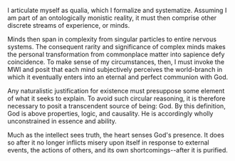 I articulate myself as qualia, which I formalize and systematize. Assuming I am part of an ontologically monistic reality, it must then comprise other discrete streams of experience, or minds.

Minds then span in complexity from singular particles to entire nervous systems. The consequent rarity and significance of complex minds makes the personal transformation from commonplace matter into sapience defy coincidence. To make sense of my circumstances, then, I must invoke the MWI and posit that each mind subjectively perceives the world-branch in which it eventually enters into an eternal and perfect communion with God.

Any naturalistic justification for existence must presuppose some element of what it seeks to explain. To avoid such circular reasoning, it is therefore necessary to posit a transcendent source of being: God. By this definition, God is above properties, logic, and causality. He is accordingly wholly unconstrained in essence and ability. 

Much as the intellect sees truth, the heart senses God's presence. It does so after it no longer inflicts misery upon itself in response to external events, the actions of others, and its own shortcomings--after it is purified.

